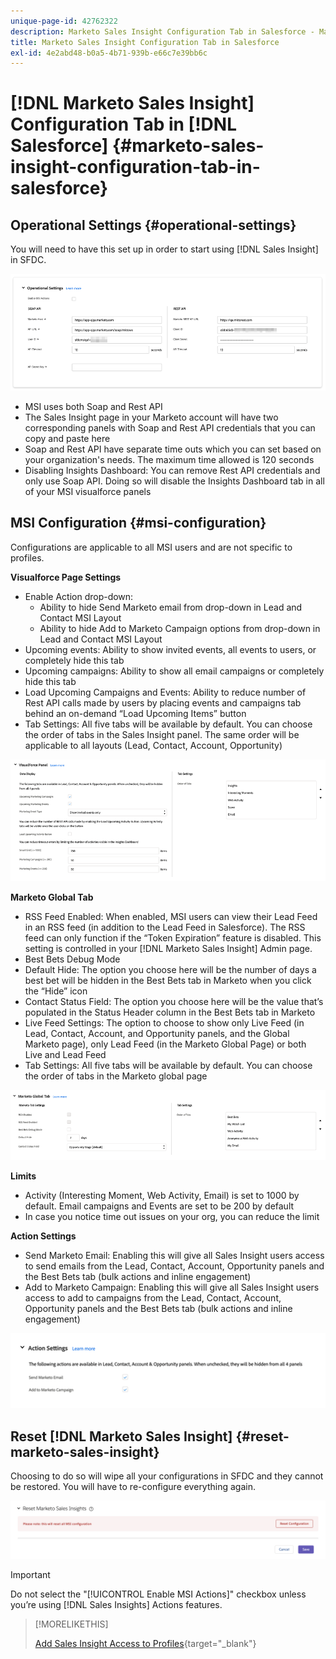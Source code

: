 ```yaml
---
unique-page-id: 42762322
description: Marketo Sales Insight Configuration Tab in Salesforce - Marketo Docs - Product Documentation
title: Marketo Sales Insight Configuration Tab in Salesforce
exl-id: 4e2abd48-b0a5-4b71-939b-e66c7e39bb6c
---
```

# [!DNL Marketo Sales Insight] Configuration Tab in [!DNL Salesforce] {#marketo-sales-insight-configuration-tab-in-salesforce}

## Operational Settings {#operational-settings}

You will need to have this set up in order to start using [!DNL Sales Insight] in SFDC.

![](assets/marketo-sales-insight-configuration-tab-in-salesforce-1.png)

* MSI uses both Soap and Rest API
* The Sales Insight page in your Marketo account will have two corresponding panels with Soap and Rest API credentials that you can copy and paste here
* Soap and Rest API have separate time outs which you can set based on your organization's needs. The maximum time allowed is 120 seconds
* Disabling Insights Dashboard: You can remove Rest API credentials and only use Soap API. Doing so will disable the Insights Dashboard tab in all of your MSI visualforce panels

## MSI Configuration {#msi-configuration}

Configurations are applicable to all MSI users and are not specific to profiles.

**Visualforce Page Settings**

* Enable Action drop-down:
  * Ability to hide Send Marketo email from drop-down in Lead and Contact MSI Layout
  * Ability to hide Add to Marketo Campaign options from drop-down in Lead and Contact MSI Layout
* Upcoming events: Ability to show invited events, all events to users, or completely hide this tab
* Upcoming campaigns: Ability to show all email campaigns or completely hide this tab
* Load Upcoming Campaigns and Events: Ability to reduce number of Rest API calls made by users by placing events and campaigns tab behind an on-demand “Load Upcoming Items” button
* Tab Settings: All five tabs will be available by default. You can choose the order of tabs in the Sales Insight panel. The same order will be applicable to all layouts (Lead, Contact, Account, Opportunity)

![](assets/marketo-sales-insight-configuration-tab-in-salesforce-2.png)

**Marketo Global Tab**

* RSS Feed Enabled: When enabled, MSI users can view their Lead Feed in an RSS feed (in addition to the Lead Feed in Salesforce). The RSS feed can only function if the “Token Expiration” feature is disabled. This setting is controlled in your [!DNL Marketo Sales Insight] Admin page.
* Best Bets Debug Mode
* Default Hide: The option you choose here will be the number of days a best bet will be hidden in the Best Bets tab in Marketo when you click the “Hide” icon
* Contact Status Field: The option you choose here will be the value that’s populated in the Status Header column in the Best Bets tab in Marketo
* Live Feed Settings: The option to choose to show only Live Feed (in Lead, Contact, Account, and Opportunity panels, and the Global Marketo page), only Lead Feed (in the Marketo Global Page) or both Live and Lead Feed
* Tab Settings: All five tabs will be available by default. You can choose the order of tabs in the Marketo global page

![](assets/marketo-sales-insight-configuration-tab-in-salesforce-3.png)

**Limits**

* Activity (Interesting Moment, Web Activity, Email) is set to 1000 by default. Email campaigns and Events are set to be 200 by default
* In case you notice time out issues on your org, you can reduce the limit

**Action Settings**

* Send Marketo Email: Enabling this will give all Sales Insight users access to send emails from the Lead, Contact, Account, Opportunity panels and the Best Bets tab (bulk actions and inline engagement)
* Add to Marketo Campaign: Enabling this will give all Sales Insight users access to add to campaigns from the Lead, Contact, Account, Opportunity panels and the Best Bets tab (bulk actions and inline engagement)

![](assets/marketo-sales-insight-configuration-tab-in-salesforce-4.png)

## Reset [!DNL Marketo Sales Insight] {#reset-marketo-sales-insight}

Choosing to do so will wipe all your configurations in SFDC and they cannot be restored. You will have to re-configure everything again.

![](assets/marketo-sales-insight-configuration-tab-in-salesforce-5.png)

>[!IMPORTANT]
>
>Do not select the "[!UICONTROL Enable MSI Actions]" checkbox unless you’re using [!DNL Sales Insights] Actions features.

>[!MORELIKETHIS]
>
>[Add Sales Insight Access to Profiles](/help/marketo/product-docs/marketo-sales-insight/msi-for-salesforce/configuration/add-sales-insight-access-to-profiles.md){target="_blank"}
